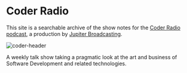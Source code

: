 # Coder Radio

This site is a searchable archive of the show notes for the [Coder Radio podcast](https://coder.show/), a production by [Jupiter Broadcasting](https://www.jupiterbroadcasting.com/).

![coder-header](/images/coder-header.jpg)

A weekly talk show taking a pragmatic look at the art and business of Software Development and related technologies.

